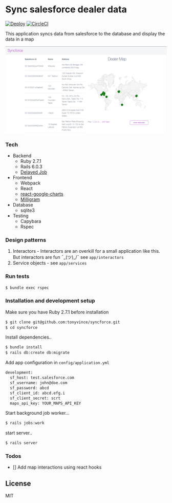 # Sync salesforce dealer data

[![Deploy](https://www.herokucdn.com/deploy/button.svg)](https://heroku.com/deploy) [![CircleCI](https://circleci.com/gh/tonyvince/syncforce.svg?style=svg)](https://circleci.com/gh/tonyvince/syncforce)

This application syncs data from salesforce to the database and display the data in a map

![intro](syncforce.png)

### Tech
  - Backend
    - Ruby 2.7.1
    - Rails 6.0.3
    - [Delayed Job](https://rubydoc.info/gems/delayed_job/2.1.4/frames)
  - Frontend
    - Webpack
    - React
    - [react-google-charts](https://www.npmjs.com/package/react-google-charts)
    - [Milligram](https://milligram.io/)
  - Database
    - sqlite3
  - Testing
    - Capybara
    - Rspec

### Design patterns
  1. Interactors - Interactors are an overkill for a small application like this. But interactors are fun ¯\_(ツ)_/¯  see `app/interactors`
  2. Service objects - see `app/services`

### Run tests
  ```sh
  $ bundle exec rspec
  ```

### Installation and development setup
Make sure you have Ruby 2.7.1 before installation

```sh
$ git clone git@github.com:tonyvince/syncforce.git
$ cd syncforce
```
Install dependencies..
```sh
$ bundle install
$ rails db:create db:migrate
```
Add app configuration in `config/application.yml`
```YML
development:
  sf_host: test.salesforce.com
  sf_username: john@doe.com
  sf_password: abcd
  sf_client_id: abcd.efg.i
  sf_client_secret: scrt
  maps_api_key: YOUR_MAPS_API_KEY
```
Start background job worker...
```sh
$ rails jobs:work
```
start server..

```sh
$ rails server
```
### Todos

 - [] Add map interactions using react hooks

License
----

MIT
